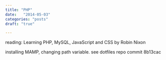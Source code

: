 ```yaml
---
title: "PHP"
date:   "2014-05-03"
categories: "posts"
draft: "true"

---
```

reading: Learning PHP, MySQL, JavaScript and CSS by Robin Nixon

installing MAMP, changing path variable. see dotfiles repo commit 8b13cac

